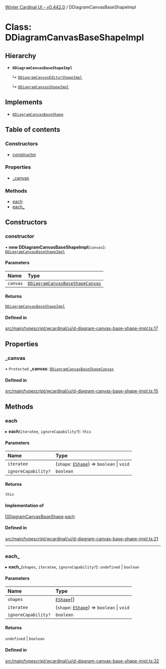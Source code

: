 [Winter Cardinal UI - v0.442.0](../index.md) / DDiagramCanvasBaseShapeImpl

# Class: DDiagramCanvasBaseShapeImpl

## Hierarchy

- **`DDiagramCanvasBaseShapeImpl`**

  ↳ [`DDiagramCanvasEditorShapeImpl`](DDiagramCanvasEditorShapeImpl.md)

  ↳ [`DDiagramCanvasShapeImpl`](DDiagramCanvasShapeImpl.md)

## Implements

- [`DDiagramCanvasBaseShape`](../interfaces/DDiagramCanvasBaseShape.md)

## Table of contents

### Constructors

- [constructor](DDiagramCanvasBaseShapeImpl.md#constructor)

### Properties

- [\_canvas](DDiagramCanvasBaseShapeImpl.md#_canvas)

### Methods

- [each](DDiagramCanvasBaseShapeImpl.md#each)
- [each\_](DDiagramCanvasBaseShapeImpl.md#each_)

## Constructors

### constructor

• **new DDiagramCanvasBaseShapeImpl**(`canvas`): [`DDiagramCanvasBaseShapeImpl`](DDiagramCanvasBaseShapeImpl.md)

#### Parameters

| Name | Type |
| :------ | :------ |
| `canvas` | [`DDiagramCanvasBaseShapeCanvas`](../interfaces/DDiagramCanvasBaseShapeCanvas.md) |

#### Returns

[`DDiagramCanvasBaseShapeImpl`](DDiagramCanvasBaseShapeImpl.md)

#### Defined in

[src/main/typescript/wcardinal/ui/d-diagram-canvas-base-shape-impl.ts:17](https://github.com/winter-cardinal/winter-cardinal-ui/blob/v0.442.0/src/main/typescript/wcardinal/ui/d-diagram-canvas-base-shape-impl.ts#L17)

## Properties

### \_canvas

• `Protected` **\_canvas**: [`DDiagramCanvasBaseShapeCanvas`](../interfaces/DDiagramCanvasBaseShapeCanvas.md)

#### Defined in

[src/main/typescript/wcardinal/ui/d-diagram-canvas-base-shape-impl.ts:15](https://github.com/winter-cardinal/winter-cardinal-ui/blob/v0.442.0/src/main/typescript/wcardinal/ui/d-diagram-canvas-base-shape-impl.ts#L15)

## Methods

### each

▸ **each**(`iteratee`, `ignoreCapability?`): `this`

#### Parameters

| Name | Type |
| :------ | :------ |
| `iteratee` | (`shape`: [`EShape`](../interfaces/EShape.md)) => `boolean` \| `void` |
| `ignoreCapability?` | `boolean` |

#### Returns

`this`

#### Implementation of

[DDiagramCanvasBaseShape](../interfaces/DDiagramCanvasBaseShape.md).[each](../interfaces/DDiagramCanvasBaseShape.md#each)

#### Defined in

[src/main/typescript/wcardinal/ui/d-diagram-canvas-base-shape-impl.ts:21](https://github.com/winter-cardinal/winter-cardinal-ui/blob/v0.442.0/src/main/typescript/wcardinal/ui/d-diagram-canvas-base-shape-impl.ts#L21)

___

### each\_

▸ **each_**(`shapes`, `iteratee`, `ignoreCapability?`): `undefined` \| `boolean`

#### Parameters

| Name | Type |
| :------ | :------ |
| `shapes` | [`EShape`](../interfaces/EShape.md)[] |
| `iteratee` | (`shape`: [`EShape`](../interfaces/EShape.md)) => `boolean` \| `void` |
| `ignoreCapability?` | `boolean` |

#### Returns

`undefined` \| `boolean`

#### Defined in

[src/main/typescript/wcardinal/ui/d-diagram-canvas-base-shape-impl.ts:32](https://github.com/winter-cardinal/winter-cardinal-ui/blob/v0.442.0/src/main/typescript/wcardinal/ui/d-diagram-canvas-base-shape-impl.ts#L32)
